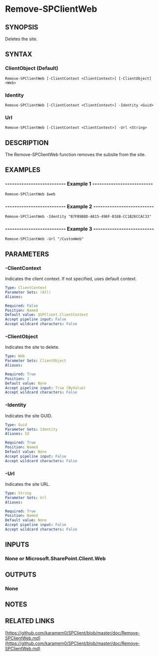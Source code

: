 # Remove-SPClientWeb

## SYNOPSIS
Deletes the site.

## SYNTAX

### ClientObject (Default)
```
Remove-SPClientWeb [-ClientContext <ClientContext>] [-ClientObject] <Web>
```

### Identity
```
Remove-SPClientWeb [-ClientContext <ClientContext>] -Identity <Guid>
```

### Url
```
Remove-SPClientWeb [-ClientContext <ClientContext>] -Url <String>
```

## DESCRIPTION
The Remove-SPClientWeb function removes the subsite from the site.

## EXAMPLES

### -------------------------- Example 1 --------------------------
```
Remove-SPClientWeb $web
```

### -------------------------- Example 2 --------------------------
```
Remove-SPClientWeb -Identity "B7FB9B8D-A815-496F-B16B-CC1B26CCAC33"
```

### -------------------------- Example 3 --------------------------
```
Remove-SPClientWeb -Url "/CustomWeb"
```

## PARAMETERS

### -ClientContext
Indicates the client context.
If not specified, uses default context.

```yaml
Type: ClientContext
Parameter Sets: (All)
Aliases: 

Required: False
Position: Named
Default value: $SPClient.ClientContext
Accept pipeline input: False
Accept wildcard characters: False
```

### -ClientObject
Indicates the site to delete.

```yaml
Type: Web
Parameter Sets: ClientObject
Aliases: 

Required: True
Position: 1
Default value: None
Accept pipeline input: True (ByValue)
Accept wildcard characters: False
```

### -Identity
Indicates the site GUID.

```yaml
Type: Guid
Parameter Sets: Identity
Aliases: Id

Required: True
Position: Named
Default value: None
Accept pipeline input: False
Accept wildcard characters: False
```

### -Url
Indicates the site URL.

```yaml
Type: String
Parameter Sets: Url
Aliases: 

Required: True
Position: Named
Default value: None
Accept pipeline input: False
Accept wildcard characters: False
```

## INPUTS

### None or Microsoft.SharePoint.Client.Web

## OUTPUTS

### None

## NOTES

## RELATED LINKS

[https://github.com/karamem0/SPClient/blob/master/doc/Remove-SPClientWeb.md](https://github.com/karamem0/SPClient/blob/master/doc/Remove-SPClientWeb.md)

